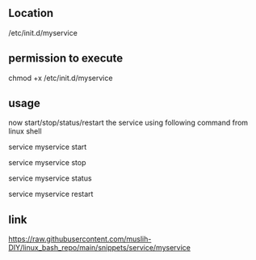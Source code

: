 Location
--------

 /etc/init.d/myservice

permission to execute
-----

chmod +x /etc/init.d/myservice

usage
---

now start/stop/status/restart the service using following command from linux shell

service myservice start

service myservice stop
  
service myservice status

service myservice restart

link
----
https://raw.githubusercontent.com/muslih-DIY/linux_bash_repo/main/snippets/service/myservice
